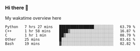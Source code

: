 ### Hi there 👋

<!--
**Jassy930/Jassy930** is a ✨ _special_ ✨ repository because its `README.md` (this file) appears on your GitHub profile.

Here are some ideas to get you started:

- 🔭 I’m currently working on ...
- 🌱 I’m currently learning ...
- 👯 I’m looking to collaborate on ...
- 🤔 I’m looking for help with ...
- 💬 Ask me about ...
- 📫 How to reach me: ...
- 😄 Pronouns: ...
- ⚡ Fun fact: ...
-->

My wakatime overview here
<!--START_SECTION:waka-->
```text
Python   7 hrs 27 mins   ████████████████░░░░░░░░░   63.79 % 
C++      1 hr 58 mins    ████▒░░░░░░░░░░░░░░░░░░░░   16.87 % 
C        1 hr 1 min      ██▒░░░░░░░░░░░░░░░░░░░░░░   08.79 % 
Other    25 mins         █░░░░░░░░░░░░░░░░░░░░░░░░   03.61 % 
Bash     19 mins         ▓░░░░░░░░░░░░░░░░░░░░░░░░   02.82 % 
```
<!--END_SECTION:waka-->
